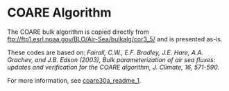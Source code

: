 # COARE Algorithm

The COARE bulk algorithm is copied directly from
ftp://ftp1.esrl.noaa.gov/BLO/Air-Sea/bulkalg/cor3_5/
and is presented as-is.

These codes are based on:
*Fairall, C.W., E.F. Bradley, J.E. Hare, A.A. Grachev, and J.B. Edson (2003),
Bulk parameterization of air sea fluxes: updates and verification for the
COARE algorithm, J. Climate, 16, 571-590.*

For more information, see [coare30a_readme_1](coare30a_readme_1).
